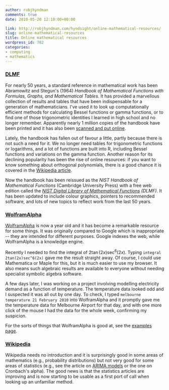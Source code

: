 ```yaml
---
author: robjhyndman
comments: true
date: 2010-05-20 12:10:00+00:00

link: http://robjhyndman.com/hyndsight/online-mathematical-resources/
slug: online-mathematical-resources
title: Online mathematical resources
wordpress_id: 782
categories:
- computing
- mathematics
---
```


### [DLMF](http://dlmf.nist.gov/)



For nearly 50 years, a standard reference in mathematical work has been Abramowitz and Stegun's (1964) _Handbook of Mathematical Functions with Formulas, Graphs, and Mathematical Tables_. It has provided a marvellous collection of results and tables that have been indispensable for a generation of mathematicians. I've used it to look up computationally efficient methods for calculating Bessel functions or gamma functions, or to find one of those trigonometric identities I learned in high school and no longer remember. Apparently nearly 1 million copies of the handbook have been printed and it has also been [scanned and put online](http://people.math.sfu.ca/~cbm/aands/).

Lately, the handbook has fallen out of favour a little, partly because there is not such a need for it. We no longer need tables for trigonometric functions or logarithms, and a lot of functions are built into R, including Bessel functions and variations on the gamma function. Another reason for its declining popularity has been the rise of online resources: if you want to know something about orthogonal polynomials, there is a good chance it is covered in the [Wikipedia article](http://en.wikipedia.org/wiki/Orthogonal_polynomials).

Now the handbook has been reissued as the _NIST Handbook of Mathematical Functions_ (Cambridge University Press) with a free web edition called the _[NIST Digital Library of Mathematical Functions](http://dlmf.nist.gov/) (DLMF)_. It has been updated to include colour graphics, pointers to recommended software, and lots of new topics to reflect work from the last 50 years.



### [WolframAlpha](http://www.wolframalpha.com/)



[WolframAlpha](http://www.wolframalpha.com) is now a year old and it has become a remarkable resource for some things. It was originally compared to Google which is inappropriate -- they are intended for different purposes. Google indexes the web, while WolframAlpha is a knowledge engine.

Recently I needed to find the integral of $2\tan(2x)\sec^6(2x)$. Typing `integral 2tan(2x)sec^6(2x)` gave me the result straight away. Of course, I could use Mathematica or Maple for this, but it is much easier to use my browser. It also means such algebraic results are available to everyone without needing specialist symbolic algebra software.

A few days later, I was working on a project involving modelling electricity demand as a function of temperature. The temperature data looked odd and I suspected it was all out by one day. To check, I typed `melbourne temperature 21 February 2010` into WolframAlpha and it promptly gave me the temperature data for Melbourne Airport for that day, and with one more click of the mouse I had the data for the whole week, confirming my suspicion.

For the sorts of things that WolframAlpha is good at, see the [examples page](http://www.wolframalpha.com/examples/).



### [Wikipedia](http://en.wikipedia.org)



Wikipedia needs no introduction and it is surprisingly good in some areas of mathematics (e.g., probability distributions) but not very good for some areas of statistics (e.g., see the article on [ARIMA models](http://en.wikipedia.org/wiki/Autoregressive_integrated_moving_average) or the one on Cronbach's alpha). The good news is that the statistics articles are improving and is now starting to be usable as a first port of call when looking up an unfamiliar method.
